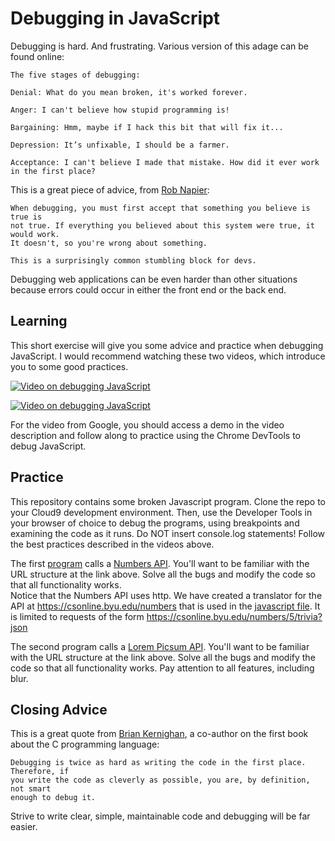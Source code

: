 # Debugging in JavaScript

Debugging is hard. And frustrating.  Various version of this adage can be found online:

```
The five stages of debugging:

Denial: What do you mean broken, it's worked forever.

Anger: I can't believe how stupid programming is!

Bargaining: Hmm, maybe if I hack this bit that will fix it...

Depression: It’s unfixable, I should be a farmer.

Acceptance: I can't believe I made that mistake. How did it ever work in the first place?
```

This is a great piece of advice, from [Rob Napier](https://twitter.com/cocoaphony/status/1224364439429881856):

```
When debugging, you must first accept that something you believe is true is
not true. If everything you believed about this system were true, it would work.
It doesn't, so you're wrong about something.

This is a surprisingly common stumbling block for devs.
```

Debugging web applications can be even harder than other situations because
errors could occur in either the front end or the back end.

## Learning

This short exercise will give you some advice and practice when debugging
JavaScript. I would recommend watching these two videos, which introduce you to
some good practices.

[![Video on debugging JavaScript](https://img.youtube.com/vi/ABlaMXkUwzY/0.jpg)](https://www.youtube.com/watch?v=ABlaMXkUwzY)

[![Video on debugging JavaScript](https://img.youtube.com/vi/H0XScE08hy8/0.jpg)](https://www.youtube.com/watch?v=H0XScE08hy8)

For the video from Google, you should access a demo in the video description and follow
along to practice using the Chrome DevTools to debug JavaScript.


## Practice

This repository contains some broken Javascript program. Clone the repo to your Cloud9 development environment.
Then, use the Developer Tools in your browser of choice to debug the programs, using
breakpoints and examining the code as it runs. Do NOT insert console.log statements!
Follow the best practices described in the videos above.

The first [program](numbers.html) calls a [Numbers API](http://numbersapi.com/). You'll want to be familiar
with the URL structure at the link above. Solve all the bugs and modify the code so that all functionality works.  
Notice that the Numbers API uses http.  We have created a translator for the API at https://csonline.byu.edu/numbers 
that is used in the [javascript file](script-numbers.js).  It is limited to requests of the form https://csonline.byu.edu/numbers/5/trivia?json

The second program calls a [Lorem Picsum API](https://picsum.photos/). You'll want to be
familiar with the URL structure at the link above. Solve all the bugs and modify the code so that all functionality works. Pay attention to all features, including blur.



## Closing Advice

This is a great quote from [Brian Kernighan](https://www.cs.princeton.edu/~bwk/), a co-author on the first book about the C programming language:

```
Debugging is twice as hard as writing the code in the first place. Therefore, if
you write the code as cleverly as possible, you are, by definition, not smart
enough to debug it.
```

Strive to write clear, simple, maintainable code and debugging will be far easier.
